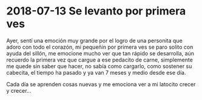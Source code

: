 # 2018-07-13 Se levanto por primera ves

Ayer, sentí una emoción muy grande por el logro de una personita que adoro con todo el corazón, mi pequeñin por primera ves se paro solito con ayuda del sillón, me emocione mucho ver que tan rápido se desarrolla, aún recuerdo la primera vez que cargue a ese pedacito de carne, simplemente me quede sin saber que hacer, no sabía como cargarlo, como sostener su cabecita, el tiempo ha pasado y ya van 7 meses y medio desde ese día.

Cada día se aprenden cosas nuevas y me emociona ver a mi latocito crecer y crecer...
